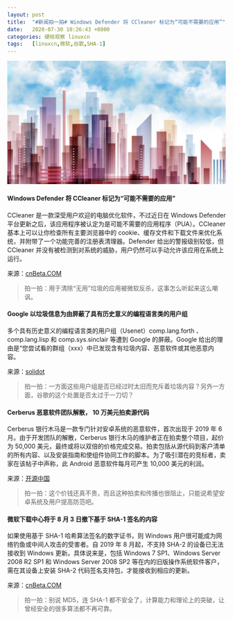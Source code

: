 ```yaml
---
layout: post
title:	"#新闻拍一拍# Windows Defender 将 CCleaner 标记为“可能不需要的应用”"
date:	2020-07-30 10:26:43 +0800 
categories:	硬核观察 linuxcn 
tags:	[linuxcn,微软,谷歌,SHA-1]
---
```



![](/Asserts/Images/album/202007/30/102636q2h4ch932k6k5v7m.jpg)


#### Windows Defender 将 CCleaner 标记为“可能不需要的应用”


CCleaner 是一款深受用户欢迎的电脑优化软件，不过近日在 Windows Defender 平台更新之后，该应用程序被认定为是可能不需要的应用程序（PUA）。CCleaner 基本上可以让你检查所有主要浏览器中的 cookie、缓存文件和下载文件来优化系统，并附带了一个功能完善的注册表清理器。Defender 给出的警报级别较低，但 CCleaner 并没有被检测到对系统的威胁，用户仍然可以手动允许该应用在系统上运行。


来源：[cnBeta.COM](https://www.cnbeta.com/articles/tech/1009431.htm)



> 
> 拍一拍：用于清除“无用”垃圾的应用被微软反杀，这事怎么听起来这么嘲讽。
> 
> 
> 


#### Google 以垃圾信息为由屏蔽了具有历史意义的编程语言类的用户组


多个具有历史意义的编程语言类的用户组（Usenet）comp.lang.forth 、comp.lang.lisp 和 comp.sys.sinclair 等遭到 Google 的屏蔽。Google 给出的理由是“您尝试看的群组（xxx）中已发现含有垃圾内容、恶意软件或其他恶意内容。


来源：[solidot](https://www.solidot.org/story?sid=65081)



> 
> 拍一拍：一方面这些用户组是否已经过时太旧而充斥着垃圾内容？另外一方面，谷歌的这个处置是否太过于一刀切？
> 
> 
> 


#### Cerberus 恶意软件团队解散， 10 万美元拍卖源代码


Cerberus 银行木马是一款专门针对安卓系统的恶意软件，首次出现于 2019 年 6 月。由于开发团队的解散，Cerberus 银行木马的维护者正在拍卖整个项目，起价为 50,000 美元，最终或将以双倍的价格完成交易。拍卖包括从源代码到客户清单的所有内容、以及安装指南和使组件协同工作的脚本。为了吸引潜在的竞标者，卖家在该帖子中声称，此 Android 恶意软件每月可产生 10,000 美元的利润。


来源：[开源中国](https://www.oschina.net/news/117570/cerberus-banking-trojan-source-code-for-sale)



> 
> 拍一拍：这个价钱还真不贵，而且这种拍卖和传播也很阻止，只能说希望安卓系统及用户提高防范吧。
> 
> 
> 


#### 微软下载中心将于 8 月 3 日撤下基于 SHA-1 签名的内容


如果使用基于 SHA-1 哈希算法签名的数字证书，则 Windows 用户很可能成为网络钓鱼或中间人攻击的受害者。自 2019 年 8 月起，不支持 SHA-2 的设备已无法接收到 Windows 更新。具体说来是，包括 Windows 7 SP1、Windows Server 2008 R2 SP1 和 Windows Server 2008 SP2 等在内的旧版操作系统软件客户，需在其设备上安装 SHA-2 代码签名支持包，才能接收到相应的更新。


来源：[cnBeta.COM](https://www.cnbeta.com/articles/tech/1009453.htm)



> 
> 拍一拍：别说 MD5，连 SHA-1 都不安全了，计算能力和理论上的突破，让曾经安全的很多算法都不再可靠。
> 
> 
>
